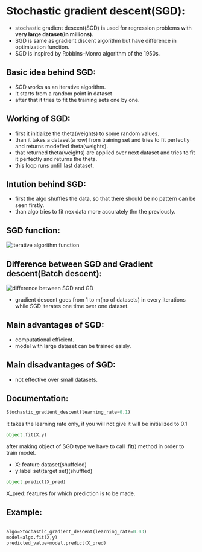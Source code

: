 # Stochastic gradient descent(SGD):
* stochastic gradient descent(SGD) is used for regression problems with **very large dataset(in millions).**
* SGD is same as gradient discent algorithm but have difference in optimization function.
* SGD is inspired by  Robbins–Monro algorithm of the 1950s.

## Basic idea behind SGD:
* SGD works as an iterative algorithm.
* It starts from a random point in dataset
* after that it tries to fit the training sets one by one.

## Working of SGD:

* first it initialize the theta(weights) to some random values.
* than it takes a dataset(a row) from training set and tries to fit perfectly and returns modefied theta(weights).
* that returned theta(weights) are applied over next dataset and tries to fit it perfectly and returns the theta.
* this loop runs untill last dataset.

## Intution behind SGD:
* first the algo shuffles the data, so that there should be no pattern can be seen firstly.
* than algo tries to fit nex data more accurately thn the previously.

## SGD function:

![iterative algorithm function](https://images.app.goo.gl/JTGMHYS5tYBdVwn78)

## Difference between SGD and Gradient descent(Batch descent):

![difference between SGD and GD](https://images.app.goo.gl/xGEBByLdMAYzXDzW9)
 * gradient descent goes from 1 to m(no of datasets) in every iterations while SGD iterates one time over one dataset.

 ## Main advantages of SGD:
 * computational efficient.
 * model with large dataset can be trained eaisly.

 ## Main disadvantages of SGD:

* not effective over small datasets.

## Documentation:

```python
Stochastic_gradient_descent(learning_rate=0.1)
```
it takes the learning rate only, if you will not give it will be initialized to 0.1
```python
object.fit(X,y)
```
after making object of SGD type we have to call .fit() method in order to train model.

* X: feature dataset(shuffeled)
* y:label set(target set)(shuffled)

```python
object.predict(X_pred)
```
X_pred: features for which prediction is to be made.

## Example:

```python

algo=Stochastic_gradient_descent(learning_rate=0.03)
model=algo.fit(X,y)
predicted_value=model.predict(X_pred)
```

